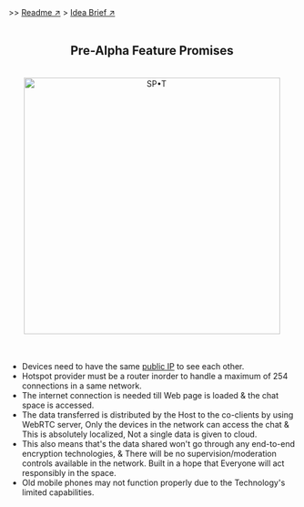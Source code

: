 <div> >>
    <th><a href="https://github.com/hariprasd/spot">Readme ↗︎</a> </th> >
    <td><a href= "https://github.com/hariprasd/spot/blob/main/idea.md">Idea Brief ↗︎</a></td>
</div>
<br>
<div align='center'>
  <h2>Pre-Alpha Feature Promises</h2><br>
  <img src="https://user-images.githubusercontent.com/75234157/192829760-5096c06b-7265-40f9-90cb-a486793f2af2.png" alt="SP•T" width="450" ><br><br>
</div>
<br>

- Devices need to have the same [public IP](https://www.google.com/search?q=what+is+my+ip) to see each other.
- Hotspot provider must be a router inorder to handle a maximum of 254 connections in a same network.<br>
- The internet connection is needed till Web page is loaded & the chat space is accessed.<br>
- The data transferred is distributed by the Host to the co-clients by using WebRTC server, Only the devices in the network can access the chat & This is absolutely localized, Not a single data is given to cloud. <br>
- This also means that's the data shared won't go through any end-to-end encryption technologies, & There will be no supervision/moderation controls available in the network. Built in a hope that Everyone will act responsibly in the space.
- Old mobile phones may not function properly due to the Technology's limited capabilities.
